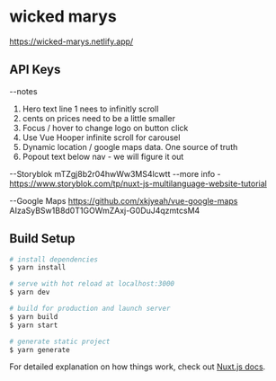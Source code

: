# wicked marys

https://wicked-marys.netlify.app/

## API Keys

--notes
1. Hero text line 1 nees to infinitly scroll 
2. cents on prices need to be a little smaller
3. Focus / hover to change logo on button click
4. Use Vue Hooper infinite scroll for carousel
5. Dynamic location / google maps data. One source of truth
6. Popout text below nav - we will figure it out

--Storyblok
mTZgj8b2r04hwWw3MS4lcwtt
--more info - https://www.storyblok.com/tp/nuxt-js-multilanguage-website-tutorial

--Google Maps
https://github.com/xkjyeah/vue-google-maps
AIzaSyBSw1B8d0T1GOWmZAxj-G0DuJ4qzmtcsM4


## Build Setup

```bash
# install dependencies
$ yarn install

# serve with hot reload at localhost:3000
$ yarn dev

# build for production and launch server
$ yarn build
$ yarn start

# generate static project
$ yarn generate
```

For detailed explanation on how things work, check out [Nuxt.js docs](https://nuxtjs.org).
